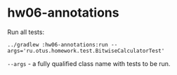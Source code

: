 # hw06-annotations

Run all tests:
```shell
../gradlew :hw06-annotations:run --args='ru.otus.homework.test.BitwiseCalculatorTest'
```
`--args` - a fully qualified class name with tests to be run.
